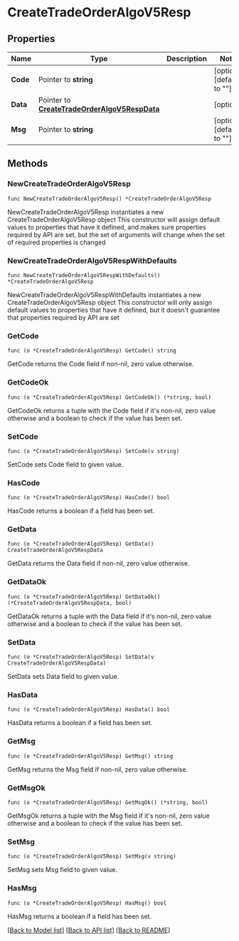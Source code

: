 # CreateTradeOrderAlgoV5Resp

## Properties

Name | Type | Description | Notes
------------ | ------------- | ------------- | -------------
**Code** | Pointer to **string** |  | [optional] [default to ""]
**Data** | Pointer to [**CreateTradeOrderAlgoV5RespData**](CreateTradeOrderAlgoV5RespData.md) |  | [optional] 
**Msg** | Pointer to **string** |  | [optional] [default to ""]

## Methods

### NewCreateTradeOrderAlgoV5Resp

`func NewCreateTradeOrderAlgoV5Resp() *CreateTradeOrderAlgoV5Resp`

NewCreateTradeOrderAlgoV5Resp instantiates a new CreateTradeOrderAlgoV5Resp object
This constructor will assign default values to properties that have it defined,
and makes sure properties required by API are set, but the set of arguments
will change when the set of required properties is changed

### NewCreateTradeOrderAlgoV5RespWithDefaults

`func NewCreateTradeOrderAlgoV5RespWithDefaults() *CreateTradeOrderAlgoV5Resp`

NewCreateTradeOrderAlgoV5RespWithDefaults instantiates a new CreateTradeOrderAlgoV5Resp object
This constructor will only assign default values to properties that have it defined,
but it doesn't guarantee that properties required by API are set

### GetCode

`func (o *CreateTradeOrderAlgoV5Resp) GetCode() string`

GetCode returns the Code field if non-nil, zero value otherwise.

### GetCodeOk

`func (o *CreateTradeOrderAlgoV5Resp) GetCodeOk() (*string, bool)`

GetCodeOk returns a tuple with the Code field if it's non-nil, zero value otherwise
and a boolean to check if the value has been set.

### SetCode

`func (o *CreateTradeOrderAlgoV5Resp) SetCode(v string)`

SetCode sets Code field to given value.

### HasCode

`func (o *CreateTradeOrderAlgoV5Resp) HasCode() bool`

HasCode returns a boolean if a field has been set.

### GetData

`func (o *CreateTradeOrderAlgoV5Resp) GetData() CreateTradeOrderAlgoV5RespData`

GetData returns the Data field if non-nil, zero value otherwise.

### GetDataOk

`func (o *CreateTradeOrderAlgoV5Resp) GetDataOk() (*CreateTradeOrderAlgoV5RespData, bool)`

GetDataOk returns a tuple with the Data field if it's non-nil, zero value otherwise
and a boolean to check if the value has been set.

### SetData

`func (o *CreateTradeOrderAlgoV5Resp) SetData(v CreateTradeOrderAlgoV5RespData)`

SetData sets Data field to given value.

### HasData

`func (o *CreateTradeOrderAlgoV5Resp) HasData() bool`

HasData returns a boolean if a field has been set.

### GetMsg

`func (o *CreateTradeOrderAlgoV5Resp) GetMsg() string`

GetMsg returns the Msg field if non-nil, zero value otherwise.

### GetMsgOk

`func (o *CreateTradeOrderAlgoV5Resp) GetMsgOk() (*string, bool)`

GetMsgOk returns a tuple with the Msg field if it's non-nil, zero value otherwise
and a boolean to check if the value has been set.

### SetMsg

`func (o *CreateTradeOrderAlgoV5Resp) SetMsg(v string)`

SetMsg sets Msg field to given value.

### HasMsg

`func (o *CreateTradeOrderAlgoV5Resp) HasMsg() bool`

HasMsg returns a boolean if a field has been set.


[[Back to Model list]](../README.md#documentation-for-models) [[Back to API list]](../README.md#documentation-for-api-endpoints) [[Back to README]](../README.md)


